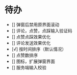 # 待办
* [] 弹窗后禁用原界面滚动
* [] 评论，点赞，点踩输入验证码
* [] 点赞点踩效果优化
* [] 评论发送效果优化
* [√] 按时间排序（默认情况）
* [] 点赞数排序
* [] 图标，扩展弹窗界面
* [] 服务端输入校验